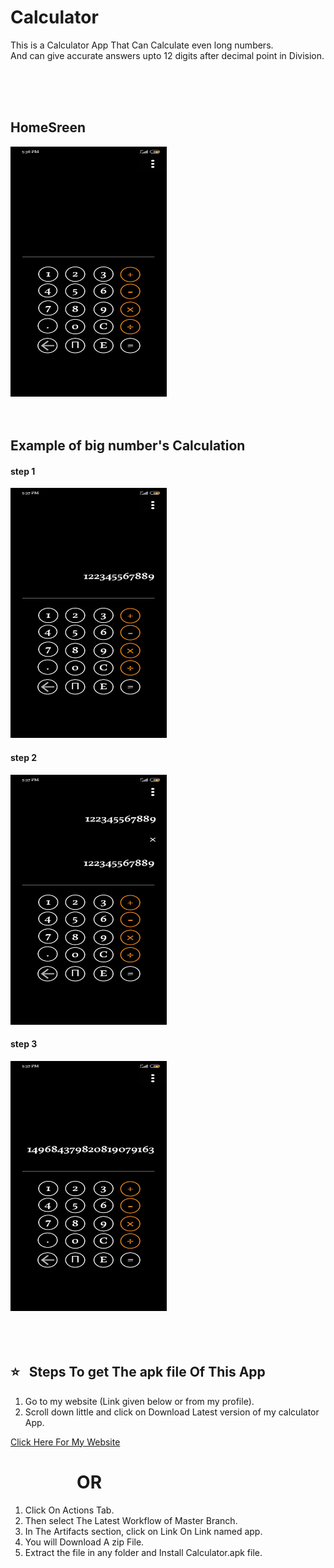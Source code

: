 # Calculator

This is a Calculator App That Can Calculate even long numbers.        
<new> And can give accurate answers upto 12 digits after decimal point in Division.

<br>
<br>
<br>


 ## HomeSreen  
 
   <img src="https://github.com/Naresh-chandanbatve/Calculator/blob/master/images/homescreen.jpeg" height="400px" width="250px">
       
  <br>
  <br>
  <br>
 
     
     
## Example of big number's Calculation  

 #### step 1    
  
 <img src="https://github.com/Naresh-chandanbatve/Calculator/blob/master/images/example%20no.1.jpeg" height="400px" width="250px">
  

#### step 2

<img src="https://github.com/Naresh-chandanbatve/Calculator/blob/master/images/example2.jpeg" height="400px" width="250px">


#### step 3  

<img src="https://github.com/Naresh-chandanbatve/Calculator/blob/master/images/example3.jpeg" height="400px" width="250px">
<br>
<br>
<br>
<br>


## :star: &nbsp; Steps To get The apk file Of This App

1) Go to my website (Link given below or from my profile).
2) Scroll down little and click on Download Latest version of my calculator App.    


 
  <a href="htttp://naresh.scienceontheweb.net">Click Here For My Website</a>
 
 # &nbsp; &nbsp; &nbsp; &nbsp; &nbsp; &nbsp; &nbsp; &nbsp; OR 


1) Click On Actions Tab.    
2) Then select The Latest Workflow of Master Branch.    
3) In The Artifacts section, click on Link On Link named app.    
4) You will Download A zip File.    
5) Extract the file in any folder and Install Calculator.apk file.    

